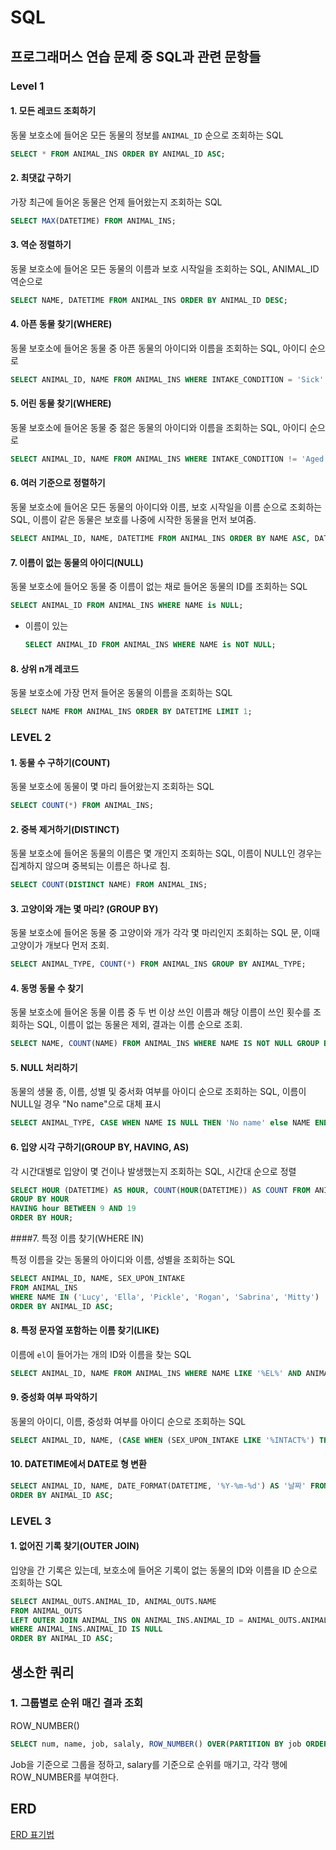 # SQL

## 프로그래머스 연습 문제 중 SQL과 관련 문항들

### Level 1

#### 1. 모든 레코드 조회하기

동물 보호소에 들어온 모든 동물의 정보를 `ANIMAL_ID` 순으로 조회하는 SQL

```sql
SELECT * FROM ANIMAL_INS ORDER BY ANIMAL_ID ASC;
```



#### 2. 최댓값 구하기

가장 최근에 들어온 동물은 언제 들어왔는지 조회하는 SQL

```sql
SELECT MAX(DATETIME) FROM ANIMAL_INS;
```



#### 3. 역순 정렬하기

동물 보호소에 들어온 모든 동물의 이름과 보호 시작일을 조회하는 SQL, ANIMAL_ID 역순으로

```sql
SELECT NAME, DATETIME FROM ANIMAL_INS ORDER BY ANIMAL_ID DESC;
```



#### 4. 아픈 동물 찾기(WHERE)

동물 보호소에 들어온 동물 중 아픈 동물의 아이디와 이름을 조회하는 SQL, 아이디 순으로

```sql
SELECT ANIMAL_ID, NAME FROM ANIMAL_INS WHERE INTAKE_CONDITION = 'Sick' ORDER BY ANIMAL_ID;
```



#### 5. 어린 동물 찾기(WHERE)

동물 보호소에 들어온 동물 중 젊은 동물의 아이디와 이름을 조회하는 SQL, 아이디 순으로

```sql
SELECT ANIMAL_ID, NAME FROM ANIMAL_INS WHERE INTAKE_CONDITION != 'Aged' ORDER BY ANIMAL_ID;
```



#### 6. 여러 기준으로 정렬하기

동물 보호소에 들어온 모든 동물의 아이디와 이름, 보호 시작일을 이름 순으로 조회하는 SQL, 이름이 같은 동물은 보호를 나중에 시작한 동물을 먼저 보여줌.

```sql
SELECT ANIMAL_ID, NAME, DATETIME FROM ANIMAL_INS ORDER BY NAME ASC, DATETIME DESC;
```



#### 7. 이름이 없는 동물의 아이디(NULL)

동물 보호소에 들어오 동물 중 이름이 없는 채로 들어온 동물의 ID를 조회하는 SQL

```sql
SELECT ANIMAL_ID FROM ANIMAL_INS WHERE NAME is NULL;
```

- 이름이 있는

  ```sql
  SELECT ANIMAL_ID FROM ANIMAL_INS WHERE NAME is NOT NULL;
  ```

  

#### 8. 상위 n개 레코드

동물 보호소에 가장 먼저 들어온 동물의 이름을 조회하는 SQL

```sql
SELECT NAME FROM ANIMAL_INS ORDER BY DATETIME LIMIT 1;
```



### LEVEL 2

#### 1. 동물 수 구하기(COUNT)

동물 보호소에 동물이 몇 마리 들어왔는지 조회하는 SQL

```sql
SELECT COUNT(*) FROM ANIMAL_INS;
```



#### 2. 중복 제거하기(DISTINCT)

동물 보호소에 들어온 동물의 이름은 몇 개인지 조회하는 SQL, 이름이 NULL인 경우는 집계하지 않으며 중복되는 이름은 하나로 침.

```sql
SELECT COUNT(DISTINCT NAME) FROM ANIMAL_INS;
```



#### 3. 고양이와 개는 몇 마리? (GROUP BY)

동물 보호소에 들어온 동물 중 고양이와 개가 각각 몇 마리인지 조회하는 SQL 문, 이때 고양이가 개보다 먼저 조회.

```sql
SELECT ANIMAL_TYPE, COUNT(*) FROM ANIMAL_INS GROUP BY ANIMAL_TYPE;
```



#### 4. 동명 동물 수 찾기

동물 보호소에 들어온 동물 이름 중 두 번 이상 쓰인 이름과 해당 이름이 쓰인 횟수를 조회하는 SQL, 이름이 없는 동물은 제외, 결과는 이름 순으로 조회.

```sql
SELECT NAME, COUNT(NAME) FROM ANIMAL_INS WHERE NAME IS NOT NULL GROUP BY NAME HAVING COUNT(NAME) >= 2;
```



#### 5. NULL 처리하기

동물의 생물 종, 이름, 성별 및 중서화 여부를 아이디 순으로 조회하는 SQL, 이름이 NULL일 경우 "No name"으로 대체 표시

```sql
SELECT ANIMAL_TYPE, CASE WHEN NAME IS NULL THEN 'No name' else NAME END NAME, SEX_UPON_INTAKE FROM ANIMAL_INS;
```



#### 6. 입양 시각 구하기(GROUP BY, HAVING, AS)

각 시간대별로 입양이 몇 건이나 발생했는지 조회하는 SQL, 시간대 순으로 정렬

```sql
SELECT HOUR (DATETIME) AS HOUR, COUNT(HOUR(DATETIME)) AS COUNT FROM ANIMAL_OUTS
GROUP BY HOUR
HAVING hour BETWEEN 9 AND 19
ORDER BY HOUR;
```



####7. 특정 이름 찾기(WHERE IN)

특정 이름을 갖는 동물의 아이디와 이름, 성별을 조회하는 SQL

```sql
SELECT ANIMAL_ID, NAME, SEX_UPON_INTAKE
FROM ANIMAL_INS
WHERE NAME IN ('Lucy', 'Ella', 'Pickle', 'Rogan', 'Sabrina', 'Mitty')
ORDER BY ANIMAL_ID ASC;
```



#### 8. 특정 문자열 포함하는 이름 찾기(LIKE)

이름에 `el`이 들어가는 개의 ID와 이름을 찾는 SQL

```sql
SELECT ANIMAL_ID, NAME FROM ANIMAL_INS WHERE NAME LIKE '%EL%' AND ANIMAL_TYPE LIKE 'Dog' ORDER BY NAME;
```



#### 9. 중성화 여부 파악하기

동물의 아이디, 이름, 중성화 여부를 아이디 순으로 조회하는 SQL

```sql
SELECT ANIMAL_ID, NAME, (CASE WHEN (SEX_UPON_INTAKE LIKE '%INTACT%') THEN 'X' ELSE 'O' END) as '중성화' FROM ANIMAL_INS ORDER BY ANIMAL_ID ASC;
```



#### 10. DATETIME에서 DATE로 형 변환

```sql
SELECT ANIMAL_ID, NAME, DATE_FORMAT(DATETIME, '%Y-%m-%d') AS '날짜' FROM ANIMAL_INS 
ORDER BY ANIMAL_ID ASC;
```



### LEVEL 3

#### 1. 없어진 기록 찾기(OUTER JOIN)

입양을 간 기록은 있는데, 보호소에 들어온 기록이 없는 동물의 ID와 이름을 ID 순으로 조회하는 SQL

```sql
SELECT ANIMAL_OUTS.ANIMAL_ID, ANIMAL_OUTS.NAME 
FROM ANIMAL_OUTS
LEFT OUTER JOIN ANIMAL_INS ON ANIMAL_INS.ANIMAL_ID = ANIMAL_OUTS.ANIMAL_ID 
WHERE ANIMAL_INS.ANIMAL_ID IS NULL
ORDER BY ANIMAL_ID ASC;
```



## 생소한 쿼리

### 1. 그룹별로 순위 매긴 결과 조회
ROW_NUMBER()

```sql
SELECT num, name, job, salaly, ROW_NUMBER() OVER(PARTITION BY job ORDER BY salary) AS rank FROM table;
```
Job을 기준으로 그룹을 정하고, salary를 기준으로 순위를 매기고, 각각 행에 ROW_NUMBER를 부여한다.



## ERD

[ERD 표기법](https://bamdule.tistory.com/46)

